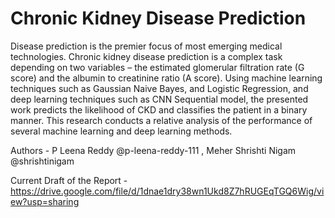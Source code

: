 # Chronic Kidney Disease Prediction
Disease prediction is the premier focus of most emerging medical technologies. Chronic 
kidney disease prediction is a complex task depending on two 
variables – the estimated glomerular filtration rate (G score) and 
the albumin to creatinine ratio (A score). Using machine learning 
techniques such as Gaussian Naive Bayes, and Logistic 
Regression, and deep learning techniques such as CNN 
Sequential model, the presented work predicts the likelihood of 
CKD and classifies the patient in a binary manner. This research 
conducts a relative analysis of the performance of several 
machine learning and deep learning methods.

Authors - P Leena Reddy @p-leena-reddy-111 , Meher Shrishti Nigam @shrishtinigam

Current Draft of the Report -
https://drive.google.com/file/d/1dnae1dry38wn1Ukd8Z7hRUGEqTGQ6Wig/view?usp=sharing
